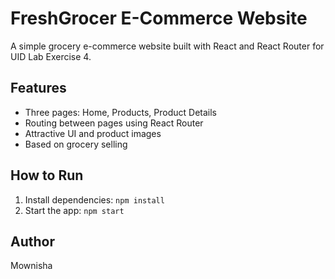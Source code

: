 # FreshGrocer E-Commerce Website

A simple grocery e-commerce website built with React and React Router for UID Lab Exercise 4.

## Features
- Three pages: Home, Products, Product Details
- Routing between pages using React Router
- Attractive UI and product images
- Based on grocery selling

## How to Run
1. Install dependencies: `npm install`
2. Start the app: `npm start`

## Author
Mownisha

